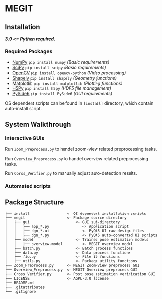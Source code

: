 # MEGIT

## Installation

***3.9 <= Python required.***

### Required Packages

- [NumPy](https://numpy.org) `pip install numpy` *(Basic requirements)*
- [SciPy](https://www.scipy.org) `pip install scipy` *(Basic requirements)*
- [OpenCV](https://opencv.org) `pip install opencv-python` *(Video processing)*
- [Shapely](https://shapely.readthedocs.io/en/stable/) `pip install shapely` *(Geometry functions)*
- [Matplotlib](https://matplotlib.org) `pip install matplotlib` *(Plotting functions)*
- [H5Py](https://www.h5py.org) `pip install h5py` *(HDF5 file management)*
- [PySide6](https://www.qt.io/qt-for-python) `pip install PySide6` *(GUI requirements)*

OS dependent scripts can be found in `[install]` directory, which contain auto-install script.

## System Walkthrough

### Interactive GUIs

Run `Zoom_Preprocess.py` to handel zoom-view related preprocessing tasks.

Run `Overview_Preprocess.py` to handel overview related preprocessing tasks.

Run `Corss_Verifier.py` to manually adjust auto-detection results.

### Automated scripts

## Package Structure

```
├── install                 <- OS dependent installation scripts
├── megit                   <- Package source directory
│   ├── gui                     <- GUI sub-directory
│   │   ├── app_*.py               <- Application script
│   │   ├── dgn_*.ui               <- PyQt5 UI raw design files
│   │   ├── dgn_*.py               <- PyQt5 auto-converted UI scripts
│   ├── model                   <- Trained pose estimation models
│   │   ├── overview.model         <- MEGIT overview model
│   ├── batch.py                <- Batch process functions
│   ├── data.py                 <- Data process functions
│   ├── fio.py                  <- File IO functions
│   ├── utils.py                <- Package utility functions
├── Zoom_Preprocess.py      <- MEGIT Zoom-View preprocess GUI
├── Overview_Preprocess.py  <- MEGIT Overview preprocess GUI
├── Cross_Verifier.py       <- Post pose estimation verification GUI
├── LICENSE                 <- AGPL-3.0 license
├── README.md
├── .gitattributes
└── .gitignore
```
